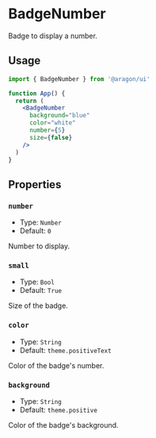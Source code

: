 # BadgeNumber

Badge to display a number.

## Usage

```jsx
import { BadgeNumber } from '@aragon/ui'

function App() {
  return (
    <BadgeNumber
      background="blue"
      color="white"
      number={5}
      size={false}
    />
  )
}
```

## Properties

### `number`

- Type: `Number`
- Default: `0`

Number to display.

### `small`

- Type: `Bool`
- Default: `True`

Size of the badge.

### `color`

- Type: `String`
- Default: `theme.positiveText`

Color of the badge's number.

### `background`

- Type: `String`
- Default: `theme.positive`

Color of the badge's background.
